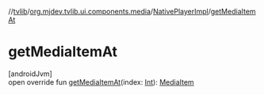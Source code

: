 //[tvlib](../../../index.md)/[org.mjdev.tvlib.ui.components.media](../index.md)/[NativePlayerImpl](index.md)/[getMediaItemAt](get-media-item-at.md)

# getMediaItemAt

[androidJvm]\
open override fun [getMediaItemAt](get-media-item-at.md)(index: [Int](https://kotlinlang.org/api/latest/jvm/stdlib/kotlin/-int/index.html)): [MediaItem](https://developer.android.com/reference/kotlin/androidx/media3/common/MediaItem.html)
